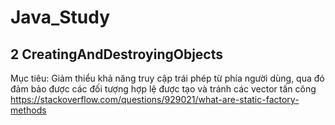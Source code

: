 # Java_Study

## 2 CreatingAndDestroyingObjects

Mục tiêu: Giảm thiểu khả năng truy cập trái phép từ phía người dùng, qua đó đảm bảo được các đối tượng hợp lệ được tạo và tránh các vector tấn công
https://stackoverflow.com/questions/929021/what-are-static-factory-methods

